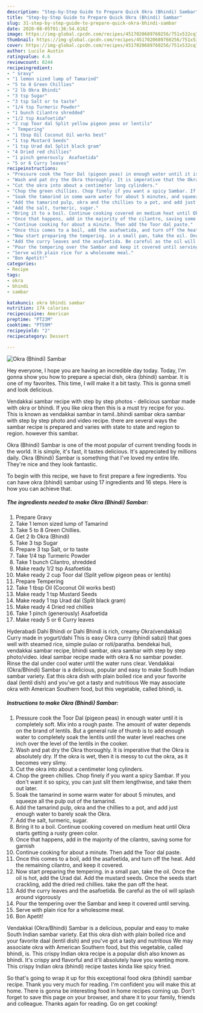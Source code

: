 ```yaml
---
description: "Step-by-Step Guide to Prepare Quick Okra (Bhindi) Sambar"
title: "Step-by-Step Guide to Prepare Quick Okra (Bhindi) Sambar"
slug: 31-step-by-step-guide-to-prepare-quick-okra-bhindi-sambar
date: 2020-08-05T01:36:54.616Z
image: https://img-global.cpcdn.com/recipes/4517020689760256/751x532cq70/okra-bhindi-sambar-recipe-main-photo.jpg
thumbnail: https://img-global.cpcdn.com/recipes/4517020689760256/751x532cq70/okra-bhindi-sambar-recipe-main-photo.jpg
cover: https://img-global.cpcdn.com/recipes/4517020689760256/751x532cq70/okra-bhindi-sambar-recipe-main-photo.jpg
author: Lucile Austin
ratingvalue: 4.6
reviewcount: 8244
recipeingredient:
- " Gravy"
- "1 lemon sized lump of Tamarind"
- "5 to 8 Green Chillies"
- "2 lb Okra Bhindi"
- "3 tsp Sugar"
- "3 tsp Salt or to taste"
- "1/4 tsp Turmeric Powder"
- "1 bunch Cilantro shredded"
- "1/2 tsp Asafoetida"
- "2 cup Toor dal Split yellow pigeon peas or lentils"
- " Tempering"
- "1 tbsp Oil Coconut Oil works best"
- "1 tsp Mustard Seeds"
- "1 tsp Urad dal Split black gram"
- "4 Dried red chillies"
- "1 pinch generously  Asafoetida"
- "5 or 6 Curry leaves"
recipeinstructions:
- "Pressure cook the Toor Dal (pigeon peas) in enough water until it is completely soft. Mix into a rough paste. The amount of water depends on the brand of lentils. But a general rule of thumb is to add enough water to completely soak the lentils until the water level reaches one inch over the level of the lentils in the cooker."
- "Wash and pat dry the Okra thoroughly. It is imperative that the Okra is absolutely dry. If the okra is wet, then it is messy to cut the okra, as it becomes very slimy."
- "Cut the okra into about a centimeter long cylinders."
- "Chop the green chillies. Chop finely if you want a spicy Sambar. If you don&#39;t want it so spicy, you can just slit them lengthwise, and take them out later."
- "Soak the tamarind in some warm water for about 5 minutes, and squeeze all the pulp out of the tamarind."
- "Add the tamarind pulp, okra and the chillies to a pot, and add just enough water to barely soak the Okra."
- "Add the salt, turmeric, sugar."
- "Bring it to a boil. Continue cooking covered on medium heat until Okra starts getting a rusty green color."
- "Once that happens, add in the majority of the cilantro, saving some for garnish"
- "Continue cooking for about a minute. Then add the Toor dal paste."
- "Once this comes to a boil, add the asafoetida, and turn off the heat. Add the remaining cilantro, and keep it covered."
- "Now start preparing the tempering. in a small pan, take the oil. Once the oil is hot, add the Urad dal. Add the mustard seeds. Once the seeds start crackling, add the dried red chillies. take the pan off the heat."
- "Add the curry leaves and the asafoetida. Be careful as the oil will splash around vigorously"
- "Pour the tempering over the Sambar and keep it covered until serving."
- "Serve with plain rice for a wholesome meal."
- "Bon Apetit!"
categories:
- Recipe
tags:
- okra
- bhindi
- sambar

katakunci: okra bhindi sambar 
nutrition: 174 calories
recipecuisine: American
preptime: "PT23M"
cooktime: "PT59M"
recipeyield: "2"
recipecategory: Dessert

---
```



![Okra (Bhindi) Sambar](https://img-global.cpcdn.com/recipes/4517020689760256/751x532cq70/okra-bhindi-sambar-recipe-main-photo.jpg)

Hey everyone, I hope you are having an incredible day today. Today, I'm gonna show you how to prepare a special dish, okra (bhindi) sambar. It is one of my favorites. This time, I will make it a bit tasty. This is gonna smell and look delicious.

Vendakkai sambar recipe with step by step photos - delicious sambar made with okra or bhindi. If you like okra then this is a must try recipe for you. This is known as vendakkai sambar in tamil..bhindi sambar okra sambar with step by step photo and video recipe. there are several ways the sambar recipe is prepared and varies with state to state and region to region. however this sambar.

Okra (Bhindi) Sambar is one of the most popular of current trending foods in the world. It is simple, it's fast, it tastes delicious. It's appreciated by millions daily. Okra (Bhindi) Sambar is something that I've loved my entire life. They're nice and they look fantastic.


To begin with this recipe, we have to first prepare a few ingredients. You can have okra (bhindi) sambar using 17 ingredients and 16 steps. Here is how you can achieve that.

<!--inarticleads1-->

##### The ingredients needed to make Okra (Bhindi) Sambar:

1. Prepare  Gravy
1. Take 1 lemon sized lump of Tamarind
1. Take 5 to 8 Green Chillies.
1. Get 2 lb Okra (Bhindi)
1. Take 3 tsp Sugar
1. Prepare 3 tsp Salt, or to taste
1. Take 1/4 tsp Turmeric Powder
1. Take 1 bunch Cilantro, shredded
1. Make ready 1/2 tsp Asafoetida
1. Make ready 2 cup Toor dal (Split yellow pigeon peas or lentils)
1. Prepare  Tempering
1. Take 1 tbsp Oil (Coconut Oil works best)
1. Make ready 1 tsp Mustard Seeds
1. Make ready 1 tsp Urad dal (Split black gram)
1. Make ready 4 Dried red chillies
1. Take 1 pinch (generously)  Asafoetida
1. Make ready 5 or 6 Curry leaves


Hyderabadi Dahi Bhindi or Dahi Bhindi is rich, creamy Okra(vendakkai) Curry made in yogurt/dahi This is easy Okra curry (bhindi sabzi) that goes well with steamed rice, simple pulao or roti/paratha. bendekai huli, vendakkai sambar recipe, bhindi sambar, okra sambar with step by step photo/video. ideal sambar recipe made with okra &amp; no sambar powder. Rinse the dal under cool water until the water runs clear. Vendakkai (Okra/Bhindi) Sambar is a delicious, popular and easy to make South Indian sambar variety. Eat this okra dish with plain boiled rice and your favorite daal (lentil dish) and you&#39;ve got a tasty and nutritious We may associate okra with American Southern food, but this vegetable, called bhindi, is. 

<!--inarticleads2-->

##### Instructions to make Okra (Bhindi) Sambar:

1. Pressure cook the Toor Dal (pigeon peas) in enough water until it is completely soft. Mix into a rough paste. The amount of water depends on the brand of lentils. But a general rule of thumb is to add enough water to completely soak the lentils until the water level reaches one inch over the level of the lentils in the cooker.
1. Wash and pat dry the Okra thoroughly. It is imperative that the Okra is absolutely dry. If the okra is wet, then it is messy to cut the okra, as it becomes very slimy.
1. Cut the okra into about a centimeter long cylinders.
1. Chop the green chillies. Chop finely if you want a spicy Sambar. If you don&#39;t want it so spicy, you can just slit them lengthwise, and take them out later.
1. Soak the tamarind in some warm water for about 5 minutes, and squeeze all the pulp out of the tamarind.
1. Add the tamarind pulp, okra and the chillies to a pot, and add just enough water to barely soak the Okra.
1. Add the salt, turmeric, sugar.
1. Bring it to a boil. Continue cooking covered on medium heat until Okra starts getting a rusty green color.
1. Once that happens, add in the majority of the cilantro, saving some for garnish
1. Continue cooking for about a minute. Then add the Toor dal paste.
1. Once this comes to a boil, add the asafoetida, and turn off the heat. Add the remaining cilantro, and keep it covered.
1. Now start preparing the tempering. in a small pan, take the oil. Once the oil is hot, add the Urad dal. Add the mustard seeds. Once the seeds start crackling, add the dried red chillies. take the pan off the heat.
1. Add the curry leaves and the asafoetida. Be careful as the oil will splash around vigorously
1. Pour the tempering over the Sambar and keep it covered until serving.
1. Serve with plain rice for a wholesome meal.
1. Bon Apetit!


Vendakkai (Okra/Bhindi) Sambar is a delicious, popular and easy to make South Indian sambar variety. Eat this okra dish with plain boiled rice and your favorite daal (lentil dish) and you&#39;ve got a tasty and nutritious We may associate okra with American Southern food, but this vegetable, called bhindi, is. This crispy Indian okra recipe is a popular dish also known as bhindi. It&#39;s crispy and flavorful and it&#39;ll absolutely have you wanting more. This crispy Indian okra (bhindi) recipe tastes kinda like spicy fried. 

So that's going to wrap it up for this exceptional food okra (bhindi) sambar recipe. Thank you very much for reading. I'm confident you will make this at home. There is gonna be interesting food in home recipes coming up. Don't forget to save this page on your browser, and share it to your family, friends and colleague. Thanks again for reading. Go on get cooking!
